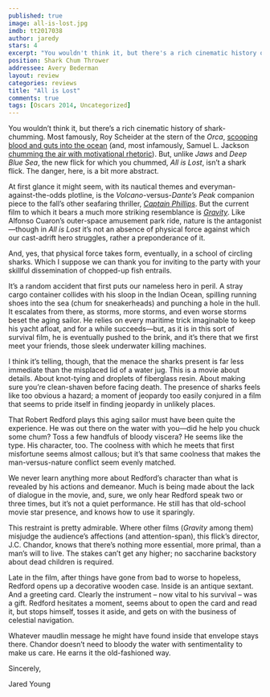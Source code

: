 ```yaml
---
published: true
image: all-is-lost.jpg
imdb: tt2017038
author: jaredy 
stars: 4
excerpt: "You wouldn't think it, but there's a rich cinematic history of shark-chumming."
position: Shark Chum Thrower
addressee: Avery Bederman
layout: review
categories: reviews
title: "All is Lost"
comments: true
tags: [Oscars 2014, Uncategorized]
---
```

<p>You wouldn&rsquo;t think it, but there&rsquo;s a rich cinematic history of shark-chumming. Most famously, Roy Scheider at the stern of the <em>Orca</em>, <a href="http://www.youtube.com/watch?v=2I91DJZKRxs">scooping blood and guts into the ocean</a> (and, most infamously, Samuel L. Jackson <a href="http://www.youtube.com/watch?v=yMwmqp3GLMc">chumming the air with motivational rhetoric</a>). But, unlike <em>Jaws</em> and <em>Deep Blue Sea</em>, the new flick for which you chummed, <em>All is Lost</em>, isn&rsquo;t a shark flick. The danger, here, is a bit more abstract.</p>
<p>At first glance it might seem, with its nautical themes and everyman-against-the-odds plotline, is the <em>Volcano</em>-versus-<em>Dante&rsquo;s Peak</em> companion piece to the fall&rsquo;s other seafaring thriller, <a href="/letters/2013/10/18/captain-phillips.html"><em>Captain Phillips</em></a>. But the current film to which it bears a much more striking resemblance is <a href="/letters/2013/10/4/gravity.html"><em>Gravity</em></a>. Like Alfonso Cuaron&rsquo;s outer-space amusement park ride, nature is the antagonist&mdash;though in<em> All is Lost </em>it&rsquo;s not an absence of physical force against which our cast-adrift hero struggles, rather a preponderance of it.</p>
<p>And, yes, that physical force takes form, eventually, in a school of circling sharks. Which I suppose we can thank you for inviting to the party with your skillful dissemination of chopped-up fish entrails.</p>
<p>It&rsquo;s a random accident that first puts our nameless hero in peril. A stray cargo container collides with his sloop in the Indian Ocean, spilling running shoes into the sea (chum for sneakerheads) and punching a hole in the hull. It escalates from there, as storms, more storms, and even worse storms beset the aging sailor. He relies on every maritime trick imaginable to keep his yacht afloat, and for a while succeeds&mdash;but, as it is in this sort of survival film, he is eventually pushed to the brink, and it&rsquo;s there that we first meet your friends, those sleek underwater killing machines.</p>
<p>I think it&rsquo;s telling, though, that the menace the sharks present is far less immediate than the misplaced lid of a water jug. This is a movie about details. About knot-tying and droplets of fiberglass resin. About making sure you&rsquo;re clean-shaven before facing death. The presence of sharks feels like too obvious a hazard; a moment of jeopardy too easily conjured in a film that seems to pride itself in finding jeopardy in unlikely places.&nbsp;</p>
<p>That Robert Redford plays this aging sailor must have been quite the experience. He was out there on the water with you&mdash;did he help you chuck some chum? Toss a few handfuls of bloody viscera? He seems like the type. His character, too. The coolness with which he meets that first misfortune seems almost callous; but it&rsquo;s that same coolness that makes the man-versus-nature conflict seem evenly matched.</p>
<p>We never learn anything more about Redford&rsquo;s character than what is revealed by his actions and demeanor. Much is being made about the lack of dialogue in the movie, and, sure, we only hear Redford speak two or three times, but it&rsquo;s not a quiet performance. He still has that old-school movie star presence, and knows how to use it sparingly. &nbsp;&nbsp;</p>
<p>This restraint is pretty admirable. Where other films (<em>Gravity</em> among them) misjudge the audience&rsquo;s affections (and attention-span), this flick&rsquo;s director, J.C. Chandor, knows that there&rsquo;s nothing more essential, more primal, than a man&rsquo;s will to live. The stakes can&rsquo;t get any higher; no saccharine backstory about dead children is required.</p>
<p>Late in the film, after things have gone from bad to worse to hopeless, Redford opens up a decorative wooden case. Inside is an antique sextant. And a greeting card. Clearly the instrument &ndash; now vital to his survival &ndash; was a gift. Redford hesitates a moment, seems about to open the card and read it, but stops himself, tosses it aside, and gets on with the business of celestial navigation.</p>
<p>Whatever maudlin message he might have found inside that envelope stays there. Chandor doesn&rsquo;t need to bloody the water with sentimentality to make us care. He earns it the old-fashioned way.</p>
<p>Sincerely,</p>
<p>Jared Young</p>
